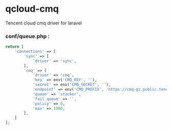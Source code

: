 # qcloud-cmq
Tencent cloud cmq driver for laravel


### conf/queue.php :
```php
return [
    'connections' => [
        'sync' => [
            'driver' => 'sync',
        ],
        'cmq' => [
            'driver' => 'cmq',
            'key' => env('CMQ_KEY', ''),
            'secret' => env('CMQ_SECRET', ''),
            'endpoint' => env('CMQ_PREFIX', 'https://cmq-gz.public.tencenttdmq.com'),
            'queue' => 'stocker',
            'fail_queue' => '',
            'policy' => 0,
            'max' => 1000,
        ],
    ]
];
```